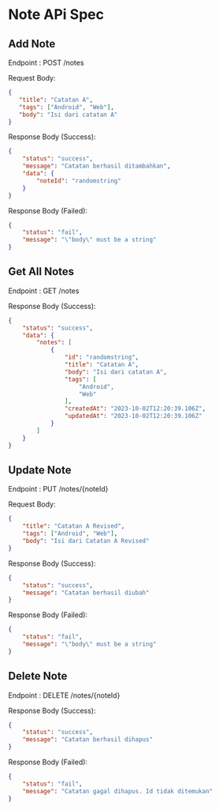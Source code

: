 # Note APi Spec

## Add Note

Endpoint : POST /notes

Request Body:
```json
{
   "title": "Catatan A",
   "tags": ["Android", "Web"],
   "body": "Isi dari catatan A"
} 
```

Response Body (Success):
```json
{
    "status": "success",
    "message": "Catatan berhasil ditambahkan",
    "data": {
        "noteId": "randomstring"
    }
}
```

Response Body (Failed):
```json
{
    "status": "fail",
    "message": "\"body\" must be a string"
}
```

## Get All Notes

Endpoint : GET /notes

Response Body (Success):
```json
{
    "status": "success",
    "data": {
        "notes": [
            {
                "id": "randomstring",
                "title": "Catatan A",
                "body": "Isi dari catatan A",
                "tags": [
                    "Android",
                    "Web"
                ],
                "createdAt": "2023-10-02T12:20:39.106Z",
                "updatedAt": "2023-10-02T12:20:39.106Z"
            }
        ]
    }
}
```

## Update Note

Endpoint : PUT /notes/{noteId}

Request Body:
```json
{
    "title": "Catatan A Revised",
    "tags": ["Android", "Web"],
    "body": "Isi dari Catatan A Revised"
}
```

Response Body (Success):
```json
{
    "status": "success",
    "message": "Catatan berhasil diubah"
}
```

Response Body (Failed):
```json
{
    "status": "fail",
    "message": "\"body\" must be a string"
}
```

## Delete Note

Endpoint : DELETE /notes/{noteId}

Response Body (Success):
```json
{
    "status": "success",
    "message": "Catatan berhasil dihapus"
}
```

Response Body (Failed):
```json
{
    "status": "fail",
    "message": "Catatan gagal dihapus. Id tidak ditemukan"
}
```